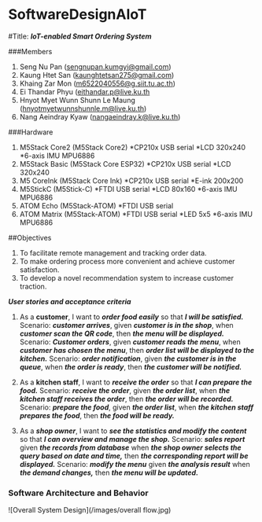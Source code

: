 # SoftwareDesignAIoT
#Title: ***IoT-enabled Smart Ordering System***

###Members
1. Seng Nu Pan (sengnupan.kumgyi@gmail.com)
2. Kaung Htet San (kaunghtetsan275@gmail.com)
3. Khaing Zar Mon (m6522040556@g.siit.tu.ac.th)
4. Ei Thandar Phyu (eithandar.p@live.ku.th
5. Hnyot Myet Wunn Shunn Le Maung (hnyotmyetwunnshunnle.m@live.ku.th)
6. Nang Aeindray Kyaw (nangaeindray.k@live.ku.th)

###Hardware
1. M5Stack Core2 (M5Stack Core2)
    *CP210x USB serial
    *LCD 320x240
    *6-axis IMU MPU6886
2. M5Stack Basic (M5Stack Core ESP32)
    *CP210x USB serial
    *LCD 320x240
3. M5 CoreInk (M5Stack Core Ink)
    *CP210x USB serial
    *E-ink 200x200
4. M5StickC (M5Stick-C)
    *FTDI USB serial
    *LCD 80x160
    *6-axis IMU MPU6886
5. ATOM Echo (M5Stack-ATOM)
    *FTDI USB serial
6. ATOM Matrix (M5Stack-ATOM)
    *FTDI USB serial
    *LED 5x5
    *6-axis IMU MPU6886

##Objectives
1. To facilitate remote management and tracking order data.
2. To make ordering process more convenient and achieve customer satisfaction.
3. To develop a novel recommendation system to increase customer traction.

***User stories and acceptance criteria***
1. As a **customer**, I want to ***order food easily*** so that ***I will be satisfied.***
    Scenario: ***customer arrives***, given ***customer is in the shop***, when ***customer scan the QR code***, then ***the menu  will be displayed.***
    Scenario: ***Customer orders***, given ***customer reads the menu***, when ***customer has chosen the menu***, then ***order list will be displayed to the kitchen.***
    Scenario: ***order notification***, given ***the customer is in the queue***, when ***the order is ready***, then ***the customer will be notified.***


3. As a **kitchen staff**, I want to ***receive the order*** so that ***I can prepare the food.***
    Scenario: ***receive the order***, given ***the order list***, when ***the kitchen staff receives the order***, then ***the order will be recorded.***
    Scenario: ***prepare the food***, given ***the order list***, when ***the kitchen staff prepares the food***, then ***the food will be ready.***

4. As a ***shop owner***, I want to ***see the statistics and modify the content*** so that ***I can overview and manage the shop.***
    Scenario: ***sales report*** given ***the records from database*** when ***the shop owner selects the query based on date and time,*** then ***the corresponding report will be displayed.***
    Scenario: ***modify the menu*** given ***the analysis result*** when ***the demand changes,*** then ***the menu will be updated.***


### Software Architecture and Behavior


![Overall System Design](/images/overall flow.jpg)

